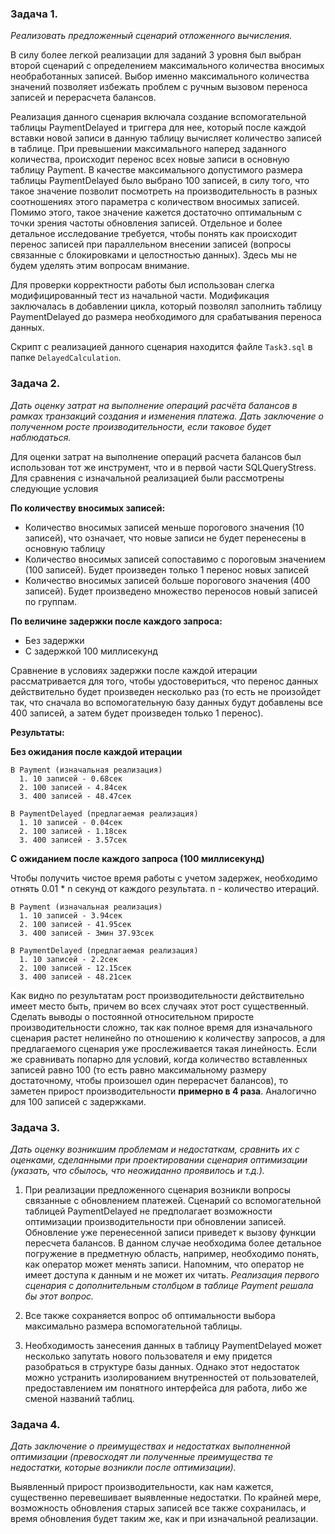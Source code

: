 ### **Задача 1.**

_Реализовать предложенный сценарий отложенного вычисления._

В силу более легкой реализации для заданий 3 уровня был выбран второй сценарий с определением максимального количества вносимых необработанных записей. Выбор именно максимального количества значений позволяет избежать проблем с ручным вызовом переноса записей и перерасчета балансов. 
 
Реализация данного сценария  включала создание вспомогательной таблицы PaymentDelayed и триггера для нее, который после каждой вставки новой записи в данную таблицу вычисляет количество записей в таблице. При превышении максимального наперед заданного количества, происходит перенос всех новые записи в основную таблицу Payment. 
В качестве максимального допустимого размера таблицы PaymentDelayed было выбрано 100 записей, в силу того, что такое значение позволит посмотреть на производительность в разных соотношениях этого параметра c количеством вносимых записей. Помимо этого, такое значение кажется достаточно оптимальным с точки зрения частоты обновления записей.
Отдельное и более детальное исследование требуется, чтобы понять как происходит перенос записей при параллельном внесении записей (вопросы связанные с блокировками и целостностью данных). Здесь мы не будем уделять этим вопросам внимание. 

Для проверки корректности работы был использован слегка модифицированный тест из начальной части. Модификация заключалась в добавлении цикла, который позволял заполнить таблицу PaymentDelayed до размера необходимого для срабатывания переноса данных. 

Скрипт с реализацией данного сценария находится файле `Task3.sql` в папке `DelayedCalculation`.


### **Задача 2.**

_Дать оценку затрат на выполнение операций расчёта балансов в рамках транзакций создания и изменения платежа. Дать заключение о полученном росте производительности, если таковое будет наблюдаться._

Для оценки затрат на выполнение операций расчета балансов был использован тот же инструмент, что и в первой части SQLQueryStress. Для сравнения с изначальной реализацией были рассмотрены следующие условия

**По количеству вносимых записей:**
   - Количество вносимых записей меньше порогового значения (10 записей), что означает, что новые записи не будет перенесены в основную таблицу
   - Количество вносимых записей сопоставимо с пороговым значением (100 записей). Будет произведен только 1 перенос новых записей
   - Количество вносимых записей больше порогового значения (400 записей). Будет произведено множество переносов новый записей по группам. 

**По величине задержки после каждого запроса:**
   - Без задержки
   - С задержкой 100 миллисекунд


Сравнение в условиях задержки после каждой итерации рассматривается для того, чтобы удостовериться, что перенос данных действительно будет произведен несколько раз (то есть не произойдет так, что сначала во вспомогательную базу данных будут добавлены все 400 записей, а затем будет произведен только 1 перенос).

**Результаты:**

  **Без ожидания после каждой итерации**

    В Payment (изначальная реализация)
      1. 10 записей - 0.68сек
      2. 100 записей - 4.84сек
      3. 400 записей - 48.47сек
    
    В PaymentDelayed (предлагаемая реализация)
      1. 10 записей - 0.04сек
      2. 100 записей - 1.18сек
      3. 400 записей - 3.57сек

  **С ожиданием после каждого запроса (100 миллисекунд)**

Чтобы получить чистое время работы с учетом задержек, необходимо отнять 0.01 * n секунд от каждого результата. n - количество итераций.  
    
    В Payment (изначальная реализация)
      1. 10 записей - 3.94сек
      2. 100 записей - 41.95сек
      3. 400 записей - 3мин 37.93сек

    В PaymentDelayed (предлагаемая реализация)
      1. 10 записей - 2.2сек
      2. 100 записей - 12.15сек
      3. 400 записей - 48.21сек

Как видно по результатам рост производительности действительно имеет место быть, причем во всех случаях этот рост существенный. Сделать выводы о постоянной относительном приросте производительности сложно, так как полное время для изначального сценария растет нелинейно по отношению к количеству запросов, а для предлагаемого сценария уже прослеживается такая линейность. 
Если же сравнивать попарно для условий, когда количество вставленных записей равно 100 (то есть равно максимальному размеру достаточному, чтобы произошел один перерасчет балансов), то заметен прирост производительности **примерно в 4 раза**. Аналогично для 100 записей с задержками. 

### **Задача 3.**

_Дать оценку возникшим проблемам и недостаткам, сравнить их с оценками, сделанными при проектировании сценария оптимизации (указать, что сбылось, что неожиданно проявилось и т.д.)._

1. При реализации предложенного сценария возникли вопросы связанные с обновлением платежей. Сценарий со вспомогательной таблицей PaymentDelayed не предполагает возможности оптимизации производительности при обновлении записей. Обновление уже перенесенной записи приведет к вызову функции пересчета балансов.
В данном случае необходима более детальное погружение в предметную область, например, необходимо понять, как оператор может менять записи. Напомним, что оператор не имеет доступа к данным и не может их читать. 
*Реализация первого сценария с дополнительным столбцом в таблице Payment решала бы этот вопрос.*

2. Все также сохраняется вопрос об оптимальности выбора максимально размера вспомогательной таблицы. 

3. Необходимость занесения данных в таблицу PaymentDelayed может несколько запутать нового пользователя и ему придется разобраться в структуре базы данных. Однако этот недостаток можно устранить изолированием внутренностей от пользователей, предоставлением им понятного интерфейса для работа, либо же сменой названий таблиц.

### **Задача 4.**

_Дать заключение о преимуществах и недостатках выполненной оптимизации (превосходят ли полученные преимущества те недостатки, которые возникли после оптимизации)._

Выявленный прирост производительности, как нам кажется, существенно перевешивает выявленные недостатки. По крайней мере, возможность обновления старых записей все также сохранилась, и время обновления будет таким же, как и при изначальной реализации. 
